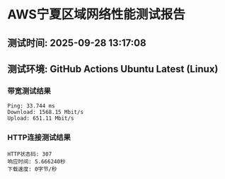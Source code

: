 # AWS宁夏区域网络性能测试报告
## 测试时间: 2025-09-28 13:17:08
## 测试环境: GitHub Actions Ubuntu Latest (Linux)

### 带宽测试结果
```
Ping: 33.744 ms
Download: 1568.15 Mbit/s
Upload: 651.11 Mbit/s
```

### HTTP连接测试结果
```
HTTP状态码: 307
响应时间: 5.666240秒
下载速度: 0字节/秒
```

